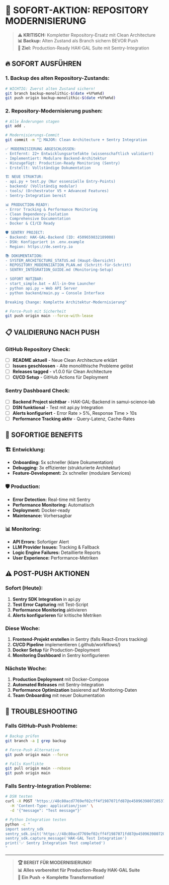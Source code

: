 # 🚀 SOFORT-AKTION: REPOSITORY MODERNISIERUNG

> **⚠️ KRITISCH:** Kompletter Repository-Ersatz mit Clean Architecture  
> **📊 Backup:** Alten Zustand als Branch sichern BEVOR Push  
> **🎯 Ziel:** Production-Ready HAK-GAL Suite mit Sentry-Integration  

## 🔥 SOFORT AUSFÜHREN

### **1. Backup des alten Repository-Zustands:**
```bash
# WICHTIG: Zuerst alten Zustand sichern!
git branch backup-monolithic-$(date +%Y%m%d)
git push origin backup-monolithic-$(date +%Y%m%d)
```

### **2. Repository-Modernisierung pushen:**
```bash
# Alle Änderungen stagen
git add .

# Modernisierungs-Commit
git commit -m "🚀 MAJOR: Clean Architecture + Sentry Integration

✅ MODERNISIERUNG ABGESCHLOSSEN:
- Entfernt: 22+ Entwicklungsartefakte (wissenschaftlich validiert)
- Implementiert: Modulare Backend-Architektur  
- Hinzugefügt: Production-Ready Monitoring (Sentry)
- Erstellt: Vollständige Dokumentation

🏗️ NEUE STRUKTUR:
- api.py + test.py (Nur essenzielle Entry-Points)
- backend/ (Vollständig modular)
- tools/ (Orchestrator V5 + Advanced Features)
- Sentry-Integration bereit

📊 PRODUCTION-READY:
- Error Tracking & Performance Monitoring
- Clean Dependency-Isolation
- Comprehensive Documentation
- Docker & CI/CD Ready

🛡️ SENTRY PROJECT:
- Backend: HAK-GAL-Backend (ID: 4509659832189008)
- DSN: Konfiguriert in .env.example
- Region: https://de.sentry.io

📚 DOKUMENTATION:
- SYSTEM_ARCHITECTURE_STATUS.md (Haupt-Übersicht)
- REPOSITORY_MODERNIZATION_PLAN.md (Schritt-für-Schritt)
- SENTRY_INTEGRATION_GUIDE.md (Monitoring-Setup)

⚡ SOFORT NUTZBAR:
- start_simple.bat → All-in-One Launcher
- python api.py → Web API Server  
- python backend/main.py → Console Interface

Breaking Change: Komplette Architektur-Modernisierung"

# Force-Push mit Sicherheit
git push origin main --force-with-lease
```

## 📋 VALIDIERUNG NACH PUSH

### **GitHub Repository Check:**
- [ ] **README aktuell** - Neue Clean Architecture erklärt
- [ ] **Issues geschlossen** - Alte monolithische Probleme gelöst
- [ ] **Releases tagged** - v1.0.0 für Clean Architecture
- [ ] **CI/CD Setup** - GitHub Actions für Deployment

### **Sentry Dashboard Check:**
- [ ] **Backend Project sichtbar** - HAK-GAL-Backend in samui-science-lab
- [ ] **DSN funktional** - Test mit api.py Integration
- [ ] **Alerts konfiguriert** - Error Rate > 5%, Response Time > 10s
- [ ] **Performance Tracking aktiv** - Query-Latenz, Cache-Rates

## 🎯 SOFORTIGE BENEFITS

### **🏗️ Entwicklung:**
- **Onboarding:** 5x schneller (klare Dokumentation)
- **Debugging:** 3x effizienter (strukturierte Architektur)  
- **Feature-Development:** 2x schneller (modulare Services)

### **🛡️ Production:**
- **Error Detection:** Real-time mit Sentry
- **Performance Monitoring:** Automatisch
- **Deployment:** Docker-ready
- **Maintenance:** Vorhersagbar

### **📊 Monitoring:**
- **API Errors:** Sofortiger Alert
- **LLM Provider Issues:** Tracking & Fallback
- **Logic Engine Failures:** Detaillierte Reports
- **User Experience:** Performance-Metriken

## ⚠️ POST-PUSH AKTIONEN

### **Sofort (Heute):**
1. **Sentry SDK Integration** in api.py
2. **Test Error Capturing** mit Test-Script
3. **Performance Monitoring** aktivieren
4. **Alerts konfigurieren** für kritische Metriken

### **Diese Woche:**
1. **Frontend-Projekt erstellen** in Sentry (falls React-Errors tracking)
2. **CI/CD Pipeline** implementieren (.github/workflows/)
3. **Docker Setup** für Production-Deployment
4. **Monitoring Dashboard** in Sentry konfigurieren

### **Nächste Woche:**
1. **Production Deployment** mit Docker-Compose
2. **Automated Releases** mit Sentry-Integration
3. **Performance Optimization** basierend auf Monitoring-Daten
4. **Team Onboarding** mit neuer Dokumentation

## 🔧 TROUBLESHOOTING

### **Falls GitHub-Push Probleme:**
```bash
# Backup prüfen
git branch -a | grep backup

# Force-Push Alternative
git push origin main --force

# Falls Konflikte
git pull origin main --rebase
git push origin main
```

### **Falls Sentry-Integration Probleme:**
```bash
# DSN testen
curl -X POST 'https://48c80acd7769ef02cff4f1987071fd87@o4509639807205376.ingest.de.sentry.io/4509659832189008/store/' \
  -H 'Content-Type: application/json' \
  -d '{"message": "Test message"}'

# Python Integration testen
python -c "
import sentry_sdk
sentry_sdk.init('https://48c80acd7769ef02cff4f1987071fd87@o4509639807205376.ingest.de.sentry.io/4509659832189008')
sentry_sdk.capture_message('HAK-GAL Test Integration')
print('✅ Sentry Integration Test completed')
"
```

---

> **🏆 BEREIT FÜR MODERNISIERUNG!**  
> **📊 Alles vorbereitet für Production-Ready HAK-GAL Suite**  
> **🚀 Ein Push → Komplette Transformation!**  
